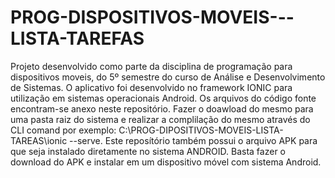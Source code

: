 # PROG-DISPOSITIVOS-MOVEIS---LISTA-TAREFAS
Projeto desenvolvido como parte da disciplina de programação para dispositivos moveis, do 5º semestre do curso de Análise e Desenvolvimento de Sistemas.
O aplicativo foi desenvolvido no framework IONIC para utilização em sistemas operacionais Android. Os arquivos do código fonte encontram-se anexo neste repositório.
Fazer o doawload do mesmo para uma pasta raiz do sistema e realizar a complilação do mesmo através do CLI comand por exemplo: C:\PROG-DIPOSITIVOS-MOVEIS-LISTA-TAREAS\ionic --serve.
Este reposítório também possui o arquivo APK para que seja instalado diretamente no sistema ANDROID. Basta fazer o download do APK e instalar em um dispositivo móvel com sistema Android. 
